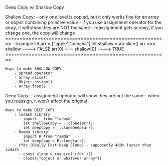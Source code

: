 Deep Copy vs Shallow Copy

Shallow Copy:
    - only one level is copied, but it only works fine for an array or object containing primitive value
    - if you use assignment operator for the array, it will show they are NOT the same
    - reassignment gets screwy, if you change one, the copy will change
    ========================================================
      - example
            let arr = ["apple","banana"]
            let shallow = arr.slice()
            arr === shallow   ----> FALSE
            arr[0] === shallow[0] ----> TRUE
    ========================================================

    Ways to make SHALLOW COPY
        - spread operator
        - array.slice()
        - Object.assign()
        - Array.from()

Deep Copy:
    - assignment operator will show they are not the same
    - when you reassign, it won't affect the original

    Ways to make DEEP COPY
        - lodash library
            import _ from "lodash"
            let shallowCopy = ._clone(arr);
            let deepCopy = _.cloneDeep(arr);
        - Ramda library
            import R from "ramda"
            let deepCopy = R.clone(arr);
        - rfdc (Really Fast Deep Clone) - supposedly 400% faster than lodash
          - const clone = require('rfdc')()
          - clone({"object or whatever array"})